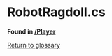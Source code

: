 # RobotRagdoll.cs
**Found in [/Player](../BALLISTIC/Assets/Scripts/Player/RobotRagdoll.cs)**

[Return to glossary](Glossary.md)

